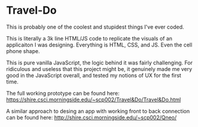 # Travel-Do
This is probably one of the coolest and stupidest things I've ever coded.

This is literally a 3k line HTML/JS code to replicate the visuals of an applicaiton I was designing.
Everything is HTML, CSS, and JS. Even the cell phone shape.

This is pure vanilla JavaScript, the logic behind it was fairly challenging. For ridiculous and useless that this project might be, it genuinely made me very good in the JavaScript overall, and tested my notions of UX for the first time.

The full working prototype can be found here:
https://shire.csci.morningside.edu/~scp002/Travel&Do/Travel&Do.html

A similar approach to desing an app with working front to back connection can be found here:
http://shire.csci.morningside.edu/~scp002/Qneo/

